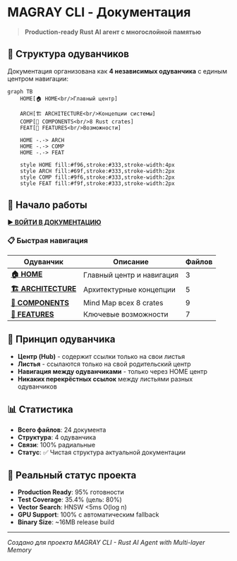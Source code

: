 # MAGRAY CLI - Документация

> **Production-ready Rust AI агент с многослойной памятью**

## 🎯 Структура одуванчиков

Документация организована как **4 независимых одуванчика** с единым центром навигации:

```mermaid
graph TB
    HOME[🏠 HOME<br/>Главный центр] 
    
    ARCH[🏗️ ARCHITECTURE<br/>Концепции системы]
    COMP[🧩 COMPONENTS<br/>8 Rust crates]  
    FEAT[🚀 FEATURES<br/>Возможности]
    
    HOME -.-> ARCH
    HOME -.-> COMP
    HOME -.-> FEAT
    
    style HOME fill:#f96,stroke:#333,stroke-width:4px
    style ARCH fill:#69f,stroke:#333,stroke-width:2px
    style COMP fill:#9f6,stroke:#333,stroke-width:2px
    style FEAT fill:#f9f,stroke:#333,stroke-width:2px
```

## 🚀 Начало работы

**[► ВОЙТИ В ДОКУМЕНТАЦИЮ](00_Home/Home.md)**

### 📋 Быстрая навигация

| Одуванчик | Описание | Файлов |
|-----------|----------|---------|
| **[🏠 HOME](00_Home/Home.md)** | Главный центр и навигация | 3 |
| **[🏗️ ARCHITECTURE](01_Architecture/_Architecture%20Hub%20-%20Центр%20архитектурной%20информации.md)** | Архитектурные концепции | 5 |
| **[🧩 COMPONENTS](02_Components/_Components%20Hub%20-%20Центр%20всех%20компонентов%20системы.md)** | Mind Map всех 8 crates | 9 |
| **[🚀 FEATURES](03_Features/_Features%20Hub%20-%20Центр%20возможностей%20системы.md)** | Ключевые возможности | 7 |

## 🌻 Принцип одуванчика

- **Центр (Hub)** - содержит ссылки только на свои листья
- **Листья** - ссылаются только на свой родительский центр
- **Навигация между одуванчиками** - только через HOME центр
- **Никаких перекрёстных ссылок** между листьями разных одуванчиков

## 📊 Статистика

- **Всего файлов**: 24 документа
- **Структура**: 4 одуванчика 
- **Связи**: 100% радиальные
- **Статус**: ✅ Чистая структура актуальной документации

## 🎯 Реальный статус проекта

- **Production Ready**: 95% готовности
- **Test Coverage**: 35.4% (цель: 80%)
- **Vector Search**: HNSW <5ms O(log n)
- **GPU Support**: 100% с автоматическим fallback
- **Binary Size**: ~16MB release build

---

*Создано для проекта MAGRAY CLI - Rust AI Agent with Multi-layer Memory*